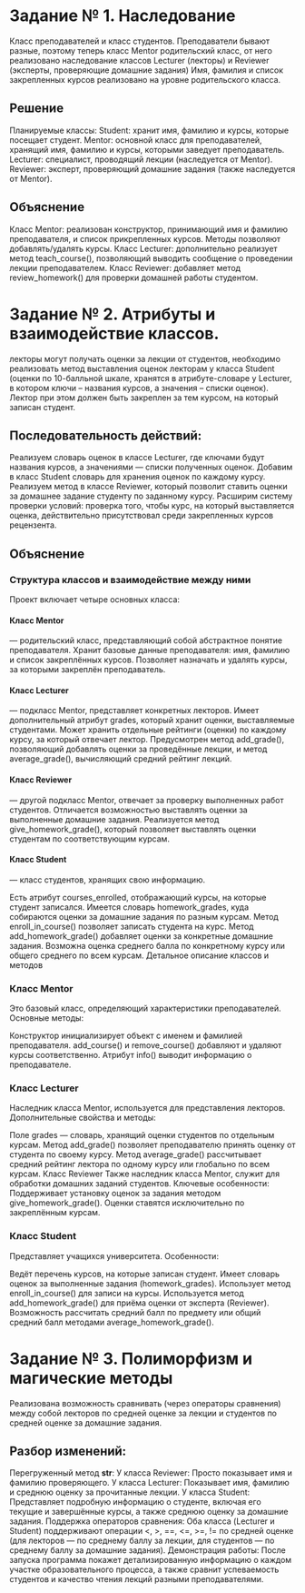 # Задание № 1. Наследование

Класс преподавателей и класс студентов. Преподаватели бывают разные, поэтому теперь класс Mentor родительский класс, от 
него реализовано наследование классов Lecturer (лекторы) и Reviewer (эксперты, проверяющие домашние задания)
Имя, фамилия и список закрепленных курсов реализовано на уровне родительского класса.

## Решение
Планируемые классы:
Student: хранит имя, фамилию и курсы, которые посещает студент.
Mentor: основной класс для преподавателей, хранящий имя, фамилию и курсы, которыми заведует преподаватель.
Lecturer: специалист, проводящий лекции (наследуется от Mentor).
Reviewer: эксперт, проверяющий домашние задания (также наследуется от Mentor).
## Объяснение
Класс Mentor: реализован конструктор, принимающий имя и фамилию преподавателя, и список прикрепленных курсов. Методы позволяют добавлять/удалять курсы.
Класс Lecturer: дополнительно реализует метод teach_course(), позволяющий выводить сообщение о проведении лекции преподавателем.
Класс Reviewer: добавляет метод review_homework() для проверки домашней работы студентом.

# Задание № 2. Атрибуты и взаимодействие классов.

лекторы могут получать оценки за лекции от студентов, необходимо реализовать метод выставления оценок лекторам 
у класса Student (оценки по 10-балльной шкале, хранятся в атрибуте-словаре у Lecturer, в котором ключи – названия
курсов, а значения – списки оценок). Лектор при этом должен быть закреплен за тем курсом, на который записан студент.

## Последовательность действий:
Реализуем словарь оценок в классе Lecturer, где ключами будут названия курсов, а значениями — списки полученных оценок.
Добавим в класс Student словарь для хранения оценок по каждому курсу.
Реализуем метод в классе Reviewer, который позволит ставить оценки за домашнее задание студенту по заданному курсу.
Расширим систему проверки условий: проверка того, чтобы курс, на который выставляется оценка, действительно присутствовал среди закрепленных курсов рецензента.

## Объяснение
### Структура классов и взаимодействие между ними
Проект включает четыре основных класса:

#### Класс Mentor
— родительский класс, представляющий собой абстрактное понятие преподавателя.
Хранит базовые данные преподавателя: имя, фамилию и список закреплённых курсов.
Позволяет назначать и удалять курсы, за которыми закреплён преподаватель.
#### Класс Lecturer 
— подкласс Mentor, представляет конкретных лекторов.
Имеет дополнительный атрибут grades, который хранит оценки, выставляемые студентами.
Может хранить отдельные рейтинги (оценки) по каждому курсу, за который отвечает лектор.
Предусмотрен метод add_grade(), позволяющий добавлять оценки за проведённые лекции, и метод average_grade(), 
вычисляющий средний рейтинг лекций.
#### Класс Reviewer
— другой подкласс Mentor, отвечает за проверку выполненных работ студентов.
Отличается возможностью выставлять оценки за выполненные домашние задания.
Реализуется метод give_homework_grade(), который позволяет выставлять оценки студентам по соответствующим курсам.
#### Класс Student 
— класс студентов, хранящих свою информацию.

Есть атрибут courses_enrolled, отображающий курсы, на которые студент записался.
Имеется словарь homework_grades, куда собираются оценки за домашние задания по разным курсам.
Метод enroll_in_course() позволяет записать студента на курс.
Метод add_homework_grade() добавляет оценки за конкретные домашние задания.
Возможна оценка среднего балла по конкретному курсу или общего среднего по всем курсам.
Детальное описание классов и методов
### Класc Mentor
Это базовый класс, определяющий характеристики преподавателей. Основные методы:

Конструктор инициализирует объект с именем и фамилией преподавателя.
add_course() и remove_course() добавляют и удаляют курсы соответственно.
Атрибут info() выводит информацию о преподавателе.
### Класc Lecturer
Наследник класса Mentor, используется для представления лекторов. Дополнительные свойства и методы:

Поле grades — словарь, хранящий оценки студентов по отдельным курсам.
Метод add_grade() позволяет преподавателю принять оценку от студента по своему курсу.
Метод average_grade() рассчитывает средний рейтинг лектора по одному курсу или глобально по всем курсам.
Класc Reviewer
Также наследник класса Mentor, служит для обработки домашних заданий студентов. Ключевые особенности:
Поддерживает установку оценок за задания методом give_homework_grade().
Оценки ставятся исключительно по закреплённым курсам.

### Класc Student
Представляет учащихся университета. Особенности:

Ведёт перечень курсов, на которые записан студент.
Имеет словарь оценок за выполненные задания (homework_grades).
Использует метод enroll_in_course() для записи на курсы.
Используется метод add_homework_grade() для приёма оценки от эксперта (Reviewer).
Возможность рассчитать средний балл по предмету или общий средний балл методами average_homework_grade().

# Задание № 3. Полиморфизм и магические методы

Реализована возможность сравнивать (через операторы сравнения) между собой лекторов по средней оценке за лекции
и студентов по средней оценке за домашние задания.

## Разбор изменений:
Перегруженный метод __str__:
У класса Reviewer: Просто показывает имя и фамилию проверяющего.
У класса Lecturer: Показывает имя, фамилию и среднюю оценку за прочитанные лекции.
У класса Student: Представляет подробную информацию о студенте, включая его текущие и завершённые курсы, а также среднюю
оценку за домашние задания.
Поддержка операторов сравнения:
Оба класса (Lecturer и Student) поддерживают операции <, >, ==, <=, >=, != по средней оценке (для лекторов — 
по среднему баллу за лекции, для студентов — по среднему баллу за домашние задания).
Демонстрация работы: После запуска программа покажет детализированную информацию о каждом участке образовательного
процесса, а также сравнит успеваемость студентов и качество чтения лекций разными преподавателями.
